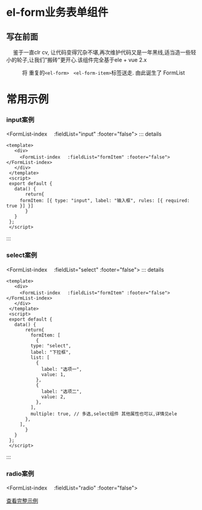 # el-form业务表单组件

## **写在前面**

​    	 　鉴于一直clr cv, 让代码变得冗杂不堪,再次维护代码又是一年黑线,适当造一些轻小的轮子,让我们"搬砖"更开心.该组件完全基于ele + vue 2.x 

　　　将 重复的`<el-form>　<el-form-item>`标签送走. 由此诞生了 FormList


# 常用示例

### input案例

<FormList-index 　:fieldList="input" :footer="false"></FormList-index>
::: details

 ```vue
 <template>
    <div>
      <FormList-index 　:fieldList="formItem" :footer="false"></FormList-index>
    </div>
  </template>
  <script>
  export default {
    data() {
        return{
      formItem: [{ type: "input", label: "输入框", rules: [{ required: true }] }]
        }
    }
  };
  </script>
 ```
:::

### select案例
<FormList-index 　:fieldList="select" :footer="false"></FormList-index>
::: details
 ```vue
 <template>
    <div>
      <FormList-index 　:fieldList="formItem" :footer="false"></FormList-index>
    </div>
  </template>
  <script>
  export default {
    data() {
        return{
          formItem: [
            {
          type: "select",
          label: "下拉框",
          list: [
            {
              label: "选项一",
              value: 1,
            },
            {
              label: "选项二",
              value: 2,
            },
          ],
          multiple: true, // 多选,select组件 其他属性也可以,详情见ele
        },
      ],
        }
    }
  };
  </script>
 ```
:::

### radio案例

<FormList-index 　:fieldList="radio" :footer="false"></FormList-index>

<script>
export default {
  data() {
    return {
      input: [
        {
          type: "input",
          label: "输入框",
          rules: [{ required: true }],
        },
      ],
      select: [
        {
          type: "select",
          label: "下拉框",
          list: [
            {
              label: "选项一",
              value: 1,
            },
            {
              label: "选项二",
              value: 2,
            },
          ],
          multiple: true, // 多选,select组件 其他属性也可以,详情见ele
        },
      ],
      radio: [
      {
        type: "radio",
        list: [
          { value: 0, label: "选项一" },
          { value: 1, label: "选项二" },
        ],
      },
    ],
    };
  },
};
</script>
[查看完整示例](./test/)